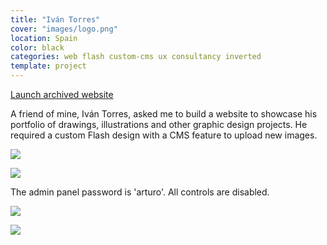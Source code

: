 ```yaml
---
title: "Iván Torres"
cover: "images/logo.png"
location: Spain
color: black
categories: web flash custom-cms ux consultancy inverted
template: project
---
```


<p class="align-center">
<a class="btn" role="button" href="http://work.joanmira.com/webs/ivantorres" target="_blank">Launch archived website</a>
</p>

A friend of mine, Iván Torres, asked me to build a website to showcase his portfolio of drawings, illustrations and other graphic design projects. He required a custom Flash design with a CMS feature to upload new images.

![](/work/ivan-torres/images/1.png)

![](/work/ivan-torres/images/2.png)

The admin panel password is 'arturo'. All controls are disabled.

![](/work/ivan-torres/images/3.jpg)

![](/work/ivan-torres/images/4.jpg)
